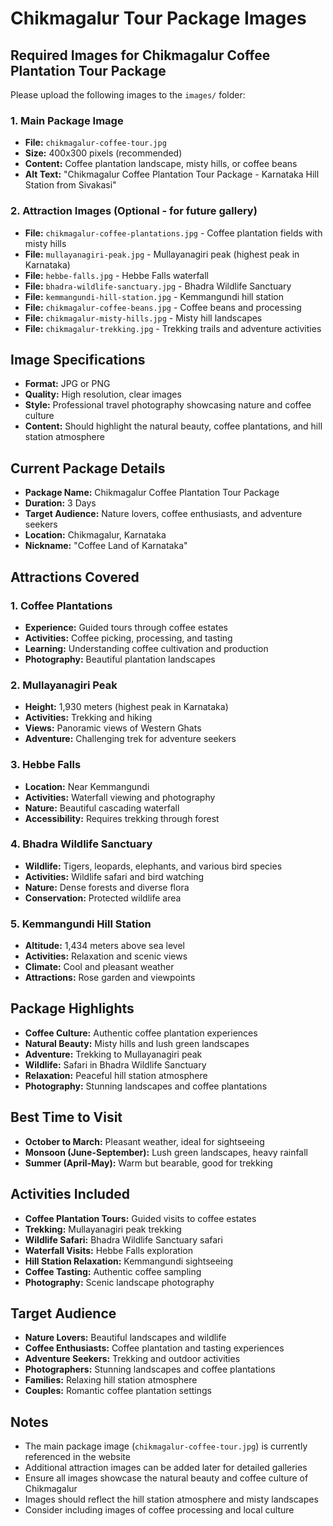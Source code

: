 # Chikmagalur Tour Package Images

## Required Images for Chikmagalur Coffee Plantation Tour Package

Please upload the following images to the `images/` folder:

### 1. Main Package Image
- **File:** `chikmagalur-coffee-tour.jpg`
- **Size:** 400x300 pixels (recommended)
- **Content:** Coffee plantation landscape, misty hills, or coffee beans
- **Alt Text:** "Chikmagalur Coffee Plantation Tour Package - Karnataka Hill Station from Sivakasi"

### 2. Attraction Images (Optional - for future gallery)
- **File:** `chikmagalur-coffee-plantations.jpg` - Coffee plantation fields with misty hills
- **File:** `mullayanagiri-peak.jpg` - Mullayanagiri peak (highest peak in Karnataka)
- **File:** `hebbe-falls.jpg` - Hebbe Falls waterfall
- **File:** `bhadra-wildlife-sanctuary.jpg` - Bhadra Wildlife Sanctuary
- **File:** `kemmangundi-hill-station.jpg` - Kemmangundi hill station
- **File:** `chikmagalur-coffee-beans.jpg` - Coffee beans and processing
- **File:** `chikmagalur-misty-hills.jpg` - Misty hill landscapes
- **File:** `chikmagalur-trekking.jpg` - Trekking trails and adventure activities

## Image Specifications
- **Format:** JPG or PNG
- **Quality:** High resolution, clear images
- **Style:** Professional travel photography showcasing nature and coffee culture
- **Content:** Should highlight the natural beauty, coffee plantations, and hill station atmosphere

## Current Package Details
- **Package Name:** Chikmagalur Coffee Plantation Tour Package
- **Duration:** 3 Days
- **Target Audience:** Nature lovers, coffee enthusiasts, and adventure seekers
- **Location:** Chikmagalur, Karnataka
- **Nickname:** "Coffee Land of Karnataka"

## Attractions Covered
### 1. Coffee Plantations
- **Experience:** Guided tours through coffee estates
- **Activities:** Coffee picking, processing, and tasting
- **Learning:** Understanding coffee cultivation and production
- **Photography:** Beautiful plantation landscapes

### 2. Mullayanagiri Peak
- **Height:** 1,930 meters (highest peak in Karnataka)
- **Activities:** Trekking and hiking
- **Views:** Panoramic views of Western Ghats
- **Adventure:** Challenging trek for adventure seekers

### 3. Hebbe Falls
- **Location:** Near Kemmangundi
- **Activities:** Waterfall viewing and photography
- **Nature:** Beautiful cascading waterfall
- **Accessibility:** Requires trekking through forest

### 4. Bhadra Wildlife Sanctuary
- **Wildlife:** Tigers, leopards, elephants, and various bird species
- **Activities:** Wildlife safari and bird watching
- **Nature:** Dense forests and diverse flora
- **Conservation:** Protected wildlife area

### 5. Kemmangundi Hill Station
- **Altitude:** 1,434 meters above sea level
- **Activities:** Relaxation and scenic views
- **Climate:** Cool and pleasant weather
- **Attractions:** Rose garden and viewpoints

## Package Highlights
- **Coffee Culture:** Authentic coffee plantation experiences
- **Natural Beauty:** Misty hills and lush green landscapes
- **Adventure:** Trekking to Mullayanagiri peak
- **Wildlife:** Safari in Bhadra Wildlife Sanctuary
- **Relaxation:** Peaceful hill station atmosphere
- **Photography:** Stunning landscapes and coffee plantations

## Best Time to Visit
- **October to March:** Pleasant weather, ideal for sightseeing
- **Monsoon (June-September):** Lush green landscapes, heavy rainfall
- **Summer (April-May):** Warm but bearable, good for trekking

## Activities Included
- **Coffee Plantation Tours:** Guided visits to coffee estates
- **Trekking:** Mullayanagiri peak trekking
- **Wildlife Safari:** Bhadra Wildlife Sanctuary safari
- **Waterfall Visits:** Hebbe Falls exploration
- **Hill Station Relaxation:** Kemmangundi sightseeing
- **Coffee Tasting:** Authentic coffee sampling
- **Photography:** Scenic landscape photography

## Target Audience
- **Nature Lovers:** Beautiful landscapes and wildlife
- **Coffee Enthusiasts:** Coffee plantation and tasting experiences
- **Adventure Seekers:** Trekking and outdoor activities
- **Photographers:** Stunning landscapes and coffee plantations
- **Families:** Relaxing hill station atmosphere
- **Couples:** Romantic coffee plantation settings

## Notes
- The main package image (`chikmagalur-coffee-tour.jpg`) is currently referenced in the website
- Additional attraction images can be added later for detailed galleries
- Ensure all images showcase the natural beauty and coffee culture of Chikmagalur
- Images should reflect the hill station atmosphere and misty landscapes
- Consider including images of coffee processing and local culture
